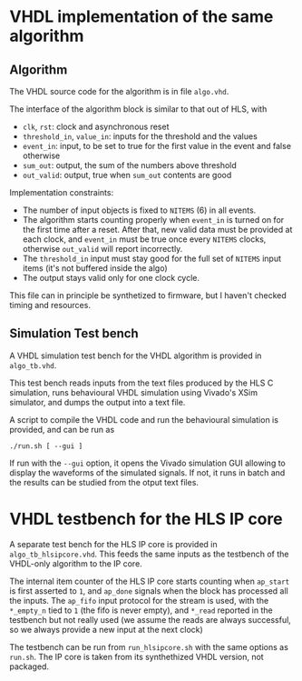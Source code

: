 # VHDL implementation of the same algorithm

## Algorithm

The VHDL source code for the algorithm is in file `algo.vhd`.

The interface of the algorithm block is similar to that out of HLS, with
 * `clk`, `rst`: clock and asynchronous reset
 * `threshold_in`, `value_in`: inputs for the threshold and the values
 * `event_in`: input, to be set to true for the first value in the event and false otherwise
 * `sum_out`:  output, the sum of the numbers above threshold
 * `out_valid`: output, true when `sum_out` contents are good

Implementation constraints:
 * The number of input objects is fixed to `NITEMS` (6) in all events. 
 * The algorithm starts counting properly when `event_in` is turned on for the first time after a reset. After that, new valid data must be provided at each clock, and `event_in` must be true once every `NITEMS` clocks, otherwise `out_valid` will report incorrectly.
 * The `threshold_in` input must stay good for the full set of `NITEMS` input items (it's not buffered inside the algo)
 * The output stays valid only for one clock cycle.

This file can in principle be synthetized to firmware, but I haven't checked timing and resources.

## Simulation Test bench
A VHDL simulation test bench for the VHDL algorithm is provided in `algo_tb.vhd`.

This test bench reads inputs from the text files produced by the HLS C simulation, runs behavioural VHDL simulation using Vivado's XSim simulator, and dumps the output into a text file.

A script to compile the VHDL code and run the behavioural simulation is provided, and can be run as

`./run.sh [ --gui ]`

If run with the `--gui` option, it opens the Vivado simulation GUI allowing to display the waveforms of the simulated signals. If not, it runs in batch and the results can be studied from the otput text files.


# VHDL testbench for the HLS IP core

A separate test bench for the HLS IP core is provided in `algo_tb_hlsipcore.vhd`. This feeds the same inputs as the testbench of the VHDL-only algorithm to the IP core.

The internal item counter of the HLS IP core starts counting when `ap_start` is first asserted to `1`, and `ap_done` signals when the block has processed all the inputs.
The `ap_fifo` input protocol for the stream is used, with the `*_empty_n` tied to `1` (the fifo is never empty), and `*_read` reported in the testbench but not really used (we assume the reads are always successful, so we always provide a new input at the next clock)

The testbench can be run from `run_hlsipcore.sh`  with the same options as `run.sh`. The IP core is taken from its synthethized VHDL version, not packaged.
